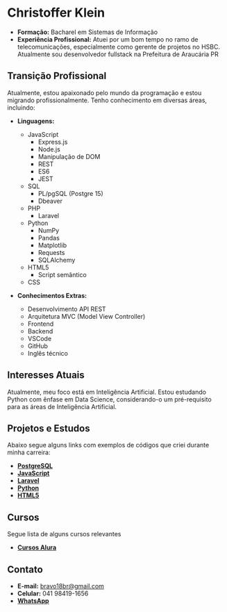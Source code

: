 # Christoffer Klein
- **Formação:** Bacharel em Sistemas de Informação
- **Experiência Profissional:** Atuei por um bom tempo no ramo de telecomunicações, especialmente como gerente de projetos no HSBC. Atualmente sou desenvolvedor fullstack na Prefeitura de Araucária PR

## Transição Profissional
Atualmente, estou apaixonado pelo mundo da programação e estou migrando profissionalmente. Tenho conhecimento em diversas áreas, incluindo:

- **Linguagens:**
  - JavaScript
    - Express.js
    - Node.js
    - Manipulação de DOM
    - REST
    - ES6
    - JEST
  - SQL
    - PL/pgSQL (Postgre 15)
    - Dbeaver
  - PHP
    - Laravel
  - Python
    - NumPy
    - Pandas
    - Matplotlib
    - Requests
    - SQLAlchemy
  - HTML5
    - Script semântico
  - CSS

- **Conhecimentos Extras:**
  - Desenvolvimento API REST
  - Arquitetura MVC (Model View Controller)
  - Frontend
  - Backend
  - VSCode
  - GitHub
  - Inglês técnico

## Interesses Atuais
Atualmente, meu foco está em Inteligência Artificial. Estou estudando Python com ênfase em Data Science, considerando-o um pré-requisito para as áreas de Inteligência Artificial.

## Projetos e Estudos
Abaixo segue alguns links com exemplos de códigos que criei durante minha carreira:
- [**PostgreSQL**](https://github.com/bravo18br/bravo18br/tree/main/SQL/Postgre)
- [**JavaScript**](https://github.com/bravo18br/bravo18br/tree/main/JavaScript)
- [**Laravel**](https://github.com/bravo18br/bravo18br/tree/main/PHP/Laravel)
- [**Python**](https://github.com/bravo18br/bravo18br/tree/main/Python)
- [**HTML5**](https://github.com/bravo18br/bravo18br/tree/main/HTML5)

## Cursos
Segue lista de alguns cursos relevantes
- [**Cursos Alura**](https://cursos.alura.com.br/user/bravo18br/fullCertificate/d1aebbde7973c38cf9af7581017a3431)

## Contato
- **E-mail:** [bravo18br@gmail.com](mailto:bravo18br@gmail.com)
- **Celular:** 041 98419-1656
- [**WhatsApp**](https://wa.me/5541984191656)